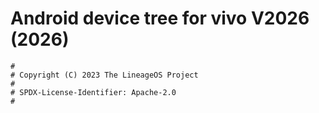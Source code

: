 # Android device tree for vivo V2026 (2026)

```
#
# Copyright (C) 2023 The LineageOS Project
#
# SPDX-License-Identifier: Apache-2.0
#
```
